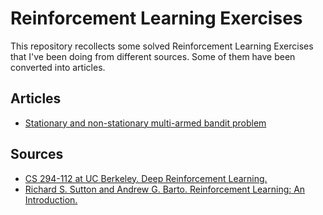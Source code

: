 # Reinforcement Learning Exercises
This repository recollects some solved Reinforcement Learning Exercises that I've been doing from different sources. Some of them have been converted into articles.

## Articles
* [Stationary and non-stationary multi-armed bandit problem](https://towardsdatascience.com/reinforcement-learning-basics-stationary-and-non-stationary-multi-armed-bandit-problem-cfe06d33b815)

## Sources
* [CS 294-112 at UC Berkeley. Deep Reinforcement Learning.](http://rail.eecs.berkeley.edu/deeprlcourse/)
* [Richard S. Sutton and Andrew G. Barto. Reinforcement Learning: An Introduction.](http://incompleteideas.net/book/the-book-2nd.html)


 